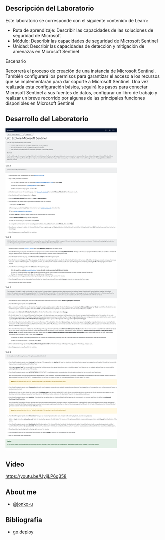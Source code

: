 
## Descripción del Laboratorio
Este laboratorio se corresponde con el siguiente contenido de Learn:

- Ruta de aprendizaje: Describir las capacidades de las soluciones de seguridad de Microsoft
- Módulo: Describir las capacidades de seguridad de Microsoft Sentinel
- Unidad: Describir las capacidades de detección y mitigación de amenazas en Microsoft Sentinel

Escenario

Recorrerá el proceso de creación de una instancia de Microsoft Sentinel. También configurará los permisos para garantizar el acceso a los recursos que se implementarán para dar soporte a Microsoft Sentinel. Una vez realizada esta configuración básica, seguirá los pasos para conectar Microsoft Sentinel a sus fuentes de datos, configurar un libro de trabajo y realizar un breve recorrido por algunas de las principales funciones disponibles en Microsoft Sentinel



## Desarrollo del Laboratorio
![Logo](/SC-900-Microsoft%20Security,%20Compliance,%20and%20Identity%20Fundamentals/Lab%2007%20-%20Explore%20Microsoft%20Sentinel/screenshots/Lab07.png)

## Video
https://youtu.be/UyijLP6g358

## About me
- [@jonko-u](https://github.com/jonko-u)

## Bibliografía

- [go deploy](https://lms.godeploy.it/)
